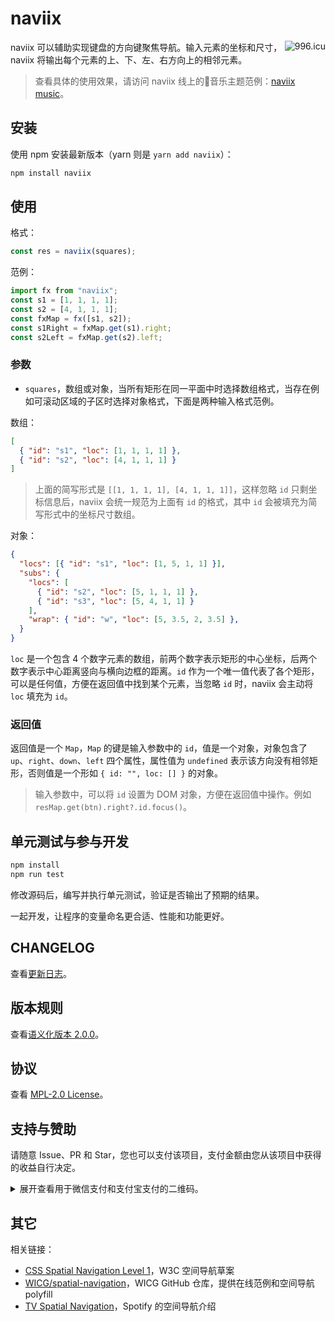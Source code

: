 # naviix

<a href="https://996.icu"><img src="https://img.shields.io/badge/link-996.icu-red.svg" alt="996.icu" align="right"></a>

naviix 可以辅助实现键盘的方向键聚焦导航。输入元素的坐标和尺寸，naviix 将输出每个元素的上、下、左、右方向上的相邻元素。

> 查看具体的使用效果，请访问 naviix 线上的🎵音乐主题范例：[naviix music](https://wswmsword.github.io/examples/naviix-music/)。


## 安装

使用 npm 安装最新版本（yarn 则是 `yarn add naviix`）：

```bash
npm install naviix
```

## 使用

格式：
```javascript
const res = naviix(squares);
```

范例：
```javascript
import fx from "naviix";
const s1 = [1, 1, 1, 1];
const s2 = [4, 1, 1, 1];
const fxMap = fx([s1, s2]);
const s1Right = fxMap.get(s1).right;
const s2Left = fxMap.get(s2).left;
```

### 参数

- `squares`，数组或对象，当所有矩形在同一平面中时选择数组格式，当存在例如可滚动区域的子区时选择对象格式，下面是两种输入格式范例。

数组：
```json
[
  { "id": "s1", "loc": [1, 1, 1, 1] },
  { "id": "s2", "loc": [4, 1, 1, 1] }
]
```

> 上面的简写形式是 `[[1, 1, 1, 1], [4, 1, 1, 1]]`，这样忽略 `id` 只剩坐标信息后，naviix 会统一规范为上面有 `id` 的格式，其中 `id` 会被填充为简写形式中的坐标尺寸数组。

对象：
```json
{
  "locs": [{ "id": "s1", "loc": [1, 5, 1, 1] }],
  "subs": {
    "locs": [
      { "id": "s2", "loc": [5, 1, 1, 1] },
      { "id": "s3", "loc": [5, 4, 1, 1] }
    ],
    "wrap": { "id": "w", "loc": [5, 3.5, 2, 3.5] },
  }
}
```

`loc` 是一个包含 4 个数字元素的数组，前两个数字表示矩形的中心坐标，后两个数字表示中心距离竖向与横向边框的距离。`id` 作为一个唯一值代表了各个矩形，可以是任何值，方便在返回值中找到某个元素，当忽略 `id` 时，naviix 会主动将 `loc` 填充为 `id`。

### 返回值

返回值是一个 `Map`，`Map` 的键是输入参数中的 `id`，值是一个对象，对象包含了 `up`、`right`、`down`、`left` 四个属性，属性值为 `undefined` 表示该方向没有相邻矩形，否则值是一个形如 `{ id: "", loc: [] }` 的对象。

> 输入参数中，可以将 `id` 设置为 DOM 对象，方便在返回值中操作。例如 `resMap.get(btn).right?.id.focus()`。

## 单元测试与参与开发

```bash
npm install
npm run test
```

修改源码后，编写并执行单元测试，验证是否输出了预期的结果。

一起开发，让程序的变量命名更合适、性能和功能更好。

## CHANGELOG

查看[更新日志](./CHANGELOG.md)。

## 版本规则

查看[语义化版本 2.0.0](https://semver.org/lang/zh-CN/)。

## 协议

查看 [MPL-2.0 License](./LICENSE)。

## 支持与赞助

请随意 Issue、PR 和 Star，您也可以支付该项目，支付金额由您从该项目中获得的收益自行决定。

<details>
<summary>展开查看用于微信支付和支付宝支付的二维码。</summary>

<table>
  <tr align="center">
    <td>微信支付</td>
    <td>支付宝支付</td>
  </tr>
	<tr>
		<td><img src="https://raw.githubusercontent.com/wswmsword/postcss-mobile-forever/main/images/wechat-pay.png" alt="Pay through WeChat" /></td>
		<td><img src="https://github.com/wswmsword/postcss-mobile-forever/raw/main/images/ali-pay.jpg" alt="Pay through AliPay" /></td>
	</tr>
</table>

</details>

## 其它

相关链接：
- [CSS Spatial Navigation Level 1](https://drafts.csswg.org/css-nav-1/)，W3C 空间导航草案
- [WICG/spatial-navigation](https://github.com/WICG/spatial-navigation)，WICG GitHub 仓库，提供在线范例和空间导航 polyfill
- [TV Spatial Navigation](https://engineering.atspotify.com/2023/05/tv-spatial-navigation)，Spotify 的空间导航介绍